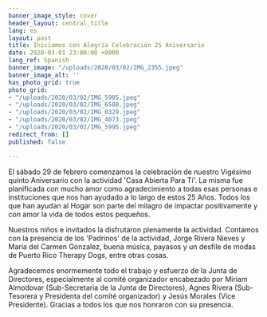 ```yaml
---
banner_image_style: cover
header_layout: central_title
lang: es
layout: post
title: Iniciamos con Alegría Celebración 25 Aniversario
date: 2020-03-01 23:00:00 +0000
lang_ref: Spanish
banner_image: "/uploads/2020/03/02/IMG_2355.jpeg"
banner_image_alt: ''
has_photo_grid: true
photo_grid:
- "/uploads/2020/03/02/IMG_5905.jpeg"
- "/uploads/2020/03/02/IMG_6508.jpeg"
- "/uploads/2020/03/02/IMG_0329.jpeg"
- "/uploads/2020/03/02/IMG_4073.jpeg"
- "/uploads/2020/03/02/IMG_5995.jpeg"
redirect_from: []
published: false

---
```

El sábado 29 de febrero comenzamos la celebración de nuestro Vigésimo quinto Aniversario con la actividad 'Casa Abierta Para Tí'. La misma fue planificada con mucho amor como agradecimiento a todas esas personas e instituciones que nos han ayudado a lo largo de estos 25 Años. Todos los que han ayudan al Hogar son parte del milagro de impactar positivamente y con amor la vida de todos estos pequeños.

Nuestros niños e invitados la disfrutaron plenamente la actividad. Contamos con la presencia de los 'Padrinos' de la actividad, Jorge Rivera Nieves y María del Carmen Gonzalez, buena música, payasos y un desfile de modas de Puerto Rico Therapy Dogs, entre otras cosas. 

Agradecemos enormemente todo el trabajo y esfuerzo de la Junta de Directores, especialmente al comité organizador encabezado por Miriam Almodovar (Sub-Secretaria de la Junta de Directores), Agnes Rivera (Sub-Tesorera y Presidenta del comité organizador) y Jesús Morales (Vice Presidente). Gracias a todos los que nos honraron con su presencia.